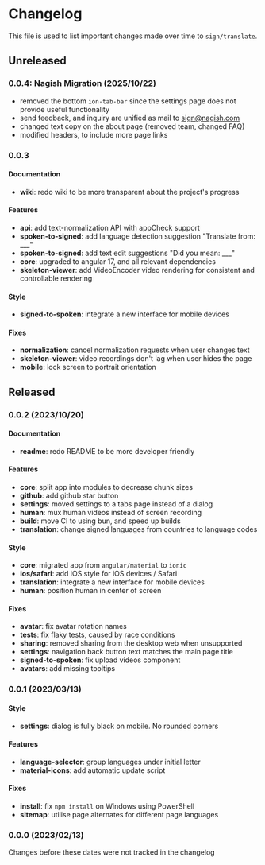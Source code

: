 # Changelog

This file is used to list important changes made over time to `sign/translate`.

## Unreleased

### 0.0.4: Nagish Migration (2025/10/22)

- removed the bottom `ion-tab-bar` since the settings page does not provide useful functionality
- send feedback, and inquiry are unified as mail to sign@nagish.com
- changed text copy on the about page (removed team, changed FAQ)
- modified headers, to include more page links

### 0.0.3

#### Documentation

- **wiki**: redo wiki to be more transparent about the project's progress

#### Features

- **api**: add text-normalization API with appCheck support
- **spoken-to-signed**: add language detection suggestion "Translate from: \_\_\_"
- **spoken-to-signed**: add text edit suggestions "Did you mean: \_\_\_"
- **core**: upgraded to angular 17, and all relevant dependencies
- **skeleton-viewer**: add VideoEncoder video rendering for consistent and controllable rendering

#### Style

- **signed-to-spoken**: integrate a new interface for mobile devices

#### Fixes

- **normalization**: cancel normalization requests when user changes text
- **skeleton-viewer**: video recordings don't lag when user hides the page
- **mobile**: lock screen to portrait orientation

## Released

### 0.0.2 (2023/10/20)

#### Documentation

- **readme**: redo README to be more developer friendly

#### Features

- **core**: split app into modules to decrease chunk sizes
- **github**: add github star button
- **settings**: moved settings to a tabs page instead of a dialog
- **human**: mux human videos instead of screen recording
- **build**: move CI to using bun, and speed up builds
- **translation**: change signed languages from countries to language codes

#### Style

- **core**: migrated app from `angular/material` to `ionic`
- **ios/safari**: add iOS style for iOS devices / Safari
- **translation**: integrate a new interface for mobile devices
- **human**: position human in center of screen

#### Fixes

- **avatar**: fix avatar rotation names
- **tests**: fix flaky tests, caused by race conditions
- **sharing**: removed sharing from the desktop web when unsupported
- **settings**: navigation back button text matches the main page title
- **signed-to-spoken**: fix upload videos component
- **avatars**: add missing tooltips

### 0.0.1 (2023/03/13)

#### Style

- **settings**: dialog is fully black on mobile. No rounded corners

#### Features

- **language-selector**: group languages under initial letter
- **material-icons**: add automatic update script

#### Fixes

- **install**: fix `npm install` on Windows using PowerShell
- **sitemap**: utilise page alternates for different page languages

### 0.0.0 (2023/02/13)

Changes before these dates were not tracked in the changelog
